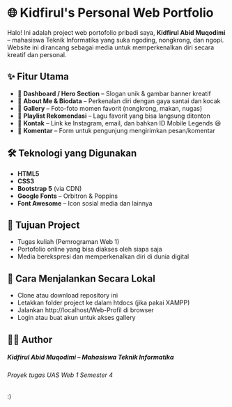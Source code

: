 # 🌐 Kidfirul's Personal Web Portfolio

Halo! Ini adalah project web portofolio pribadi saya, **Kidfirul Abid Muqodimi** – mahasiswa Teknik Informatika yang suka ngoding, nongkrong, dan ngopi. Website ini dirancang sebagai media untuk memperkenalkan diri secara kreatif dan personal.

## ✨ Fitur Utama

- 🔹 **Dashboard / Hero Section** – Slogan unik & gambar banner kreatif
- 🔹 **About Me & Biodata** – Perkenalan diri dengan gaya santai dan kocak
- 🔹 **Gallery** – Foto-foto momen favorit (nongkrong, makan, nugas)
- 🔹 **Playlist Rekomendasi** – Lagu favorit yang bisa langsung ditonton
- 🔹 **Kontak** – Link ke Instagram, email, dan bahkan ID Mobile Legends 😆
- 🔹 **Komentar** – Form untuk pengunjung mengirimkan pesan/komentar

## 🛠️ Teknologi yang Digunakan

- **HTML5**
- **CSS3**
- **Bootstrap 5** (via CDN)
- **Google Fonts** – Orbitron & Poppins
- **Font Awesome** – Icon sosial media dan lainnya

## 🎯 Tujuan Project

- Tugas kuliah (Pemrograman Web 1)
- Portofolio online yang bisa diakses oleh siapa saja
- Media berekspresi dan memperkenalkan diri di dunia digital

## 📌 Cara Menjalankan Secara Lokal

- Clone atau download repository ini
- Letakkan folder project ke dalam htdocs (jika pakai XAMPP)
- Jalankan http://localhost/Web-Profil di browser
- Login atau buat akun untuk akses gallery

## 👨‍💻 Author
##### Kidfirul Abid Muqodimi – Mahasiswa Teknik Informatika
###### Proyek tugas UAS Web 1 Semester 4

:)
